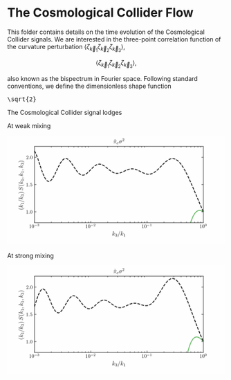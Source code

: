 # The Cosmological Collider Flow

This folder contains details on the time evolution of the Cosmological Collider signals. We are interested in the three-point correlation function of the curvature perturbation $\langle \zeta_{\vec{k}_1} \zeta_{\vec{k}_2} \zeta_{\vec{k}_3}\rangle,$

$$
\langle \zeta_{\vec{k}_1} \zeta_{\vec{k}_2} \zeta_{\vec{k}_3}\rangle,
$$

also known as the bispectrum in Fourier space. Following standard conventions, we define the dimensionless shape function <pre xml:lang="latex">\sqrt{2}</pre>

The Cosmological Collider signal lodges 



At weak mixing

<p align="center">
  <img src="CosmologicalColliderFlow_WeakMixing.gif">
</p>

At strong mixing

<p align="center">
  <img src="CosmologicalColliderFlow_StrongMixing.gif">
</p>
